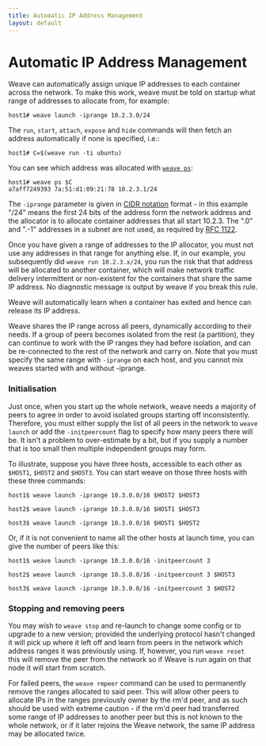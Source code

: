 ```yaml
---
title: Automatic IP Address Management
layout: default
---
```


# Automatic IP Address Management

Weave can automatically assign unique IP addresses to each container
across the network. To make this work, weave must be told on startup
what range of addresses to allocate from, for example:

    host1# weave launch -iprange 10.2.3.0/24

The `run`, `start`, `attach`, `expose` and `hide` commands will then
fetch an address automatically if none is specified, i.e.:

    host1# C=$(weave run -ti ubuntu)

You can see which address was allocated with
[`weave ps`](troubleshooting.html#list-attached-containers):

    host1# weave ps $C
    a7aff7249393 7a:51:d1:09:21:78 10.2.3.1/24

The `-iprange` parameter is given in [CIDR
notation](http://en.wikipedia.org/wiki/Classless_Inter-Domain_Routing)
format - in this example "/24" means the first 24 bits of the address
form the network address and the allocator is to allocate container
addresses that all start 10.2.3. The ".0" and ".-1" addresses in a
subnet are not used, as required by [RFC
1122](https://tools.ietf.org/html/rfc1122#page-29).

Once you have given a range of addresses to the IP allocator, you must
not use any addresses in that range for anything else.  If, in our
example, you subsequently did `weave run 10.2.3.x/24`, you run the
risk that that address will be allocated to another container, which
will make network traffic delivery intermittent or non-existent for
the containers that share the same IP address. No diagnostic message
is output by weave if you break this rule.

Weave will automatically learn when a container has exited
and hence can release its IP address.

Weave shares the IP range across all peers, dynamically according to
their needs.  If a group of peers becomes isolated from the rest (a
partition), they can continue to work with the IP ranges they had
before isolation, and can be re-connected to the rest of the network
and carry on. Note that you must specify the same range with
`-iprange` on each host, and you cannot mix weaves started with and
without -iprange.

### Initialisation

Just once, when you start up the whole network, weave needs a majority
of peers to agree in order to avoid isolated groups starting off
inconsistently. Therefore, you must either supply the list of all
peers in the network to `weave launch` or add the `-initpeercount`
flag to specify how many peers there will be.  It isn't a problem to
over-estimate by a bit, but if you supply a number that is too small
then multiple independent groups may form.

To illustrate, suppose you have three hosts, accessible to each other
as `$HOST1`, `$HOST2` and `$HOST3`. You can start weave on those three
hosts with these three commands:

    host1$ weave launch -iprange 10.3.0.0/16 $HOST2 $HOST3

    host2$ weave launch -iprange 10.3.0.0/16 $HOST1 $HOST3

    host3$ weave launch -iprange 10.3.0.0/16 $HOST1 $HOST2

Or, if it is not convenient to name all the other hosts at launch
time, you can give the number of peers like this:

    host1$ weave launch -iprange 10.3.0.0/16 -initpeercount 3

    host2$ weave launch -iprange 10.3.0.0/16 -initpeercount 3 $HOST3

    host3$ weave launch -iprange 10.3.0.0/16 -initpeercount 3 $HOST2

### Stopping and removing peers

You may wish to `weave stop` and re-launch to change some config or to
upgrade to a new version; provided the underlying protocol hasn't
changed it will pick up where it left off and learn from peers in the
network which address ranges it was previously using. If, however, you
run `weave reset` this will remove the peer from the network so
if Weave is run again on that node it will start from scratch.

For failed peers, the `weave rmpeer` command can be used to
permanently remove the ranges allocated to said peer.  This will allow
other peers to allocate IPs in the ranges previously owner by the rm'd
peer, and as such should be used with extreme caution - if the rm'd
peer had transferred some range of IP addresses to another peer but
this is not known to the whole network, or if it later rejoins
the Weave network, the same IP address may be allocated twice.
